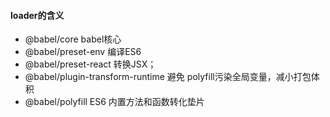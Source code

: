 #### loader的含义
   - @babel/core babel核心
   - @babel/preset-env 编译ES6
   - @babel/preset-react    转换JSX；
   - @babel/plugin-transform-runtime 避免 polyfill污染全局变量，减小打包体积
   - @babel/polyfill ES6 内置方法和函数转化垫片